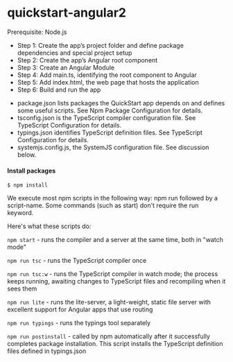 # quickstart-angular2

Prerequisite: Node.js

- Step 1: Create the app’s project folder and define package dependencies and special project setup
- Step 2: Create the app’s Angular root component
- Step 3: Create an Angular Module
- Step 4: Add main.ts, identifying the root component to Angular
- Step 5: Add index.html, the web page that hosts the application
- Step 6: Build and run the app


* package.json lists packages the QuickStart app depends on and defines some useful scripts. See Npm Package Configuration for details.
* tsconfig.json is the TypeScript compiler configuration file. See TypeScript Configuration for details.
* typings.json identifies TypeScript definition files. See TypeScript Configuration for details.
* systemjs.config.js, the SystemJS configuration file. See discussion below.


#### Install packages

```
$ npm install
```


We execute most npm scripts in the following way: npm run followed by a script-name. Some commands (such as start) don't require the run keyword.

Here's what these scripts do:

`npm start` - runs the compiler and a server at the same time, both in "watch mode"

`npm run tsc` - runs the TypeScript compiler once

`npm run tsc:w` - runs the TypeScript compiler in watch mode; the process keeps running, awaiting changes to TypeScript files and recompiling when it sees them

`npm run lite` - runs the lite-server, a light-weight, static file server with excellent support for Angular apps that use routing

`npm run typings` - runs the typings tool separately

`npm run postinstall` - called by npm automatically after it successfully completes package installation. This script installs the TypeScript definition files defined in typings.json

